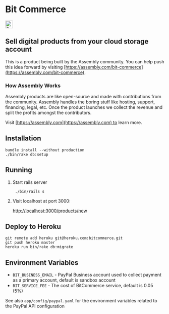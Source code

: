 # Bit Commerce

<a href="https://assembly.com/bit-commerce/bounties?utm_campaign=assemblage&utm_source=bit-commerce&utm_medium=repo_badge"><img src="https://asm-badger.herokuapp.com/bit-commerce/badges/tasks.svg" height="24px" alt="Open Tasks" /></a>

## Sell digital products from your cloud storage account

This is a product being built by the Assembly community. You can help push this idea forward by visiting [https://assembly.com/bit-commerce](https://assembly.com/bit-commerce).

### How Assembly Works

Assembly products are like open-source and made with contributions from the community. Assembly handles the boring stuff like hosting, support, financing, legal, etc. Once the product launches we collect the revenue and split the profits amongst the contributors.

Visit [https://assembly.com](https://assembly.com) to learn more.

## Installation

    bundle install --without production
    ./bin/rake db:setup

## Running

1. Start rails server

        ./bin/rails s

2. Visit localhost at port 3000:

    [http://localhost:3000/products/new](http://localhost:3000/products/new)

## Deploy to Heroku

    git remote add heroku git@heroku.com:bitcommerce.git
    git push heroku master
    heroku run bin/rake db:migrate

## Environment Variables

* `BIT_BUSINESS_EMAIL` - PayPal Business account used to collect payment as a primary account, default is sandbox account
* `BIT_SERVICE_FEE` - The cost of BitCommerce service, default is 0.05 (5%)

See also `app/config/paypal.yaml` for the environment variables related to the
PayPal API configuration
